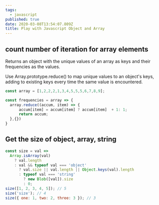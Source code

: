 ```yaml
---
tags:
  - javascript
published: true
date: 2020-03-08T13:54:07.809Z
title: Play with Javascript Object and Array
---
```


## count number of iteration for array elements

Returns an object with the unique values of an array as keys and their frequencies as the values.

Use Array.prototype.reduce() to map unique values to an object's keys, adding to existing keys every time the same value is encountered.

```javascript
const array = [1,2,2,2,1,3,4,5,5,5,6,7,8,9];

const frequencies = array => {
  array.reduce((accum, item) => {
      accum[item] = accum[item] ? accum[item]  + 1: 1;
      return accum;
  },{})
}

```

## Get the size of object, array, string

```javascript
const size = val =>
  Array.isArray(val)
    ? val.length
    : val && typeof val === 'object'
      ? val.size || val.length || Object.keys(val).length
      : typeof val === 'string'
        ? new Blob([val]).size
        : 0;
size([1, 2, 3, 4, 5]); // 5
size('size'); // 4
size({ one: 1, two: 2, three: 3 }); // 3
```
